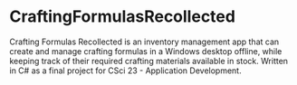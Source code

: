 # CraftingFormulasRecollected

Crafting Formulas Recollected is an inventory management app that can create and manage crafting formulas in a Windows desktop offline, while keeping track of their required crafting materials available in stock. Written in C# as a final project for CSci 23 - Application Development.
